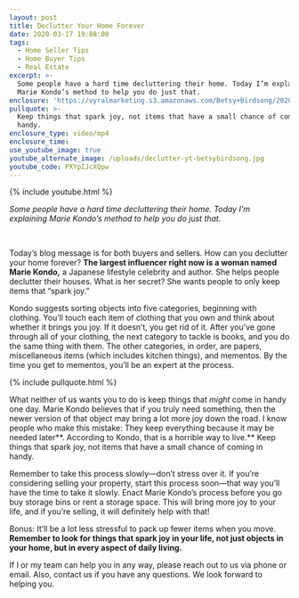 ```yaml
---
layout: post
title: Declutter Your Home Forever
date: 2020-03-17 19:08:00
tags:
  - Home Seller Tips
  - Home Buyer Tips
  - Real Estate
excerpt: >-
  Some people have a hard time decluttering their home. Today I’m explaining
  Marie Kondo’s method to help you do just that.
enclosure: 'https://vyralmarketing.s3.amazonaws.com/Betsy+Birdsong/2020/video+(2).mp4'
pullquote: >-
  Keep things that spark joy, not items that have a small chance of coming in
  handy.
enclosure_type: video/mp4
enclosure_time:
use_youtube_image: true
youtube_alternate_image: /uploads/declutter-yt-betsybirdsong.jpg
youtube_code: PXYpIJcXQpw
---
```


{% include youtube.html %}

*Some people have a hard time decluttering their home. Today I’m explaining Marie Kondo’s method to help you do just that.*

&nbsp;

Today’s blog message is for both buyers and sellers. How can you declutter your home forever? **The largest influencer right now is a woman named Marie Kondo,** a Japanese lifestyle celebrity and author. She helps people declutter their houses. What is her secret? She wants people to only keep items that “spark joy.”&nbsp;

Kondo suggests sorting objects into five categories, beginning with clothing. You’ll touch each item of clothing that you own and think about whether it brings you joy. If it doesn’t, you get rid of it. After you’ve gone through all of your clothing, the next category to tackle is books, and you do the same thing with them. The other categories, in order, are papers, miscellaneous items (which includes kitchen things), and mementos. By the time you get to mementos, you’ll be an expert at the process.&nbsp;

{% include pullquote.html %}

What neither of us wants you to do is keep things that *might* come in handy one day. Marie Kondo believes that if you truly need something, then the newer version of that object may bring a lot more joy down the road. I know people who make this mistake: They keep everything because it may be needed later**. According to Kondo, that is a horrible way to live.** Keep things that spark joy, not items that have a small chance of coming in handy.&nbsp;

Remember to take this process slowly—don’t stress over it. If you’re considering selling your property, start this process soon—that way you’ll have the time to take it slowly. Enact Marie Kondo’s process before you go buy storage bins or rent a storage space. This will bring more joy to your life, and if you’re selling, it will definitely help with that\!&nbsp;

Bonus: It’ll be a lot less stressful to pack up fewer items when you move. **Remember to look for things that spark joy in your life, not just objects in your home, but in every aspect of daily living.**&nbsp;

If I or my team can help you in any way, please reach out to us via phone or email. Also, contact us if you have any questions. We look forward to helping you.&nbsp;

&nbsp;